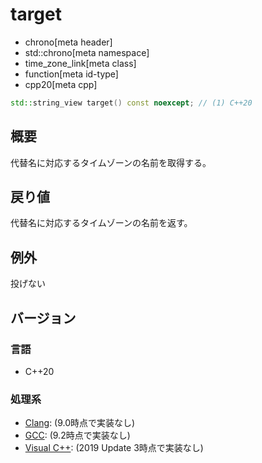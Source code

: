 # target
* chrono[meta header]
* std::chrono[meta namespace]
* time_zone_link[meta class]
* function[meta id-type]
* cpp20[meta cpp]

```cpp
std::string_view target() const noexcept; // (1) C++20
```

## 概要
代替名に対応するタイムゾーンの名前を取得する。


## 戻り値
代替名に対応するタイムゾーンの名前を返す。


## 例外
投げない


## バージョン
### 言語
- C++20

### 処理系
- [Clang](/implementation.md#clang): (9.0時点で実装なし)
- [GCC](/implementation.md#gcc): (9.2時点で実装なし)
- [Visual C++](/implementation.md#visual_cpp): (2019 Update 3時点で実装なし)

